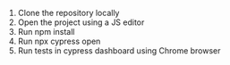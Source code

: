 1. Clone the repository locally
2. Open the project using a JS editor
3. Run npm install
4. Run npx cypress open
5. Run tests in cypress dashboard using Chrome browser
